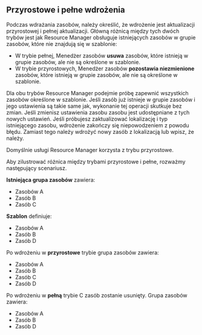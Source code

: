 ## <a name="incremental-and-complete-deployments"></a>Przyrostowe i pełne wdrożenia
Podczas wdrażania zasobów, należy określić, że wdrożenie jest aktualizacji przyrostowej i pełnej aktualizacji. Główną różnicą między tych dwóch trybów jest jak Resource Manager obsługuje istniejących zasobów w grupie zasobów, które nie znajdują się w szablonie:

* W trybie pełnej, Menedżer zasobów **usuwa** zasobów, które istnieją w grupie zasobów, ale nie są określone w szablonie. 
* W trybie przyrostowych, Menedżer zasobów **pozostawia niezmienione** zasobów, które istnieją w grupie zasobów, ale nie są określone w szablonie.

Dla obu trybów Resource Manager podejmie próbę zapewnić wszystkich zasobów określone w szablonie. Jeśli zasób już istnieje w grupie zasobów i jego ustawienia są takie same jak, wykonanie tej operacji skutkuje bez zmian. Jeśli zmienisz ustawienia zasobu zasobu jest udostępniane z tych nowych ustawień. Jeśli próbujesz zaktualizować lokalizację i typ istniejącego zasobu, wdrożenie zakończy się niepowodzeniem z powodu błędu. Zamiast tego należy wdrożyć nowy zasób z lokalizacją lub wpisz, że należy.

Domyślnie usługi Resource Manager korzysta z trybu przyrostowe.

Aby zilustrować różnica między trybami przyrostowe i pełne, rozważmy następujący scenariusz.

**Istniejąca grupa zasobów** zawiera:

* Zasobów A
* Zasób B
* Zasób C

**Szablon** definiuje:

* Zasobów A
* Zasób B
* Zasób D

Po wdrożeniu w **przyrostowe** trybie grupa zasobów zawiera:

* Zasobów A
* Zasób B
* Zasób C
* Zasób D

Po wdrożeniu w **pełną** trybie C zasób zostanie usunięty. Grupa zasobów zawiera:

* Zasobów A
* Zasób B
* Zasób D
